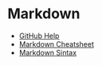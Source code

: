 # Markdown

- [GitHub Help](https://help.github.com/en/github/writing-on-github/basic-writing-and-formatting-syntax)
- [Markdown Cheatsheet](https://github.com/adam-p/markdown-here/wiki/Markdown-Cheatsheet)
- [Markdown Sintax](https://guides.github.com/pdfs/markdown-cheatsheet-online.pdf)
